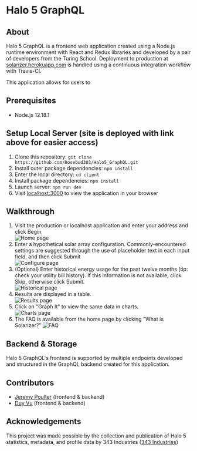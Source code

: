 # Halo 5 GraphQL

## About
Halo 5 GraphQL is a frontend web application created using a Node.js runtime environment with React and Redux libraries and developed by a pair of developers from the Turing School. Deployment to production at [solarizer.herokuapp.com](http://solarizer.herokuapp.com/) is handled using a continuous integration workflow with Travis-CI.

This application allows for users to 

## Prerequisites
* Node.js 12.18.1

## Setup Local Server (site is deployed with link above for easier access)
1. Clone this repository: `git clone https://github.com/Rosebud303/Halo5_GraphQL.git`
2. Install outer package dependencies: `npm install`
3. Enter the local directory: `cd client`
4. Install package dependencies: `npm install`
5. Launch server: `npm run dev`
6. Visit [localhost:3000](localhost:3000) to view the application in your browser

## Walkthrough
 1. Visit the production or localhost application and enter your address and click Begin  
 ![Home page](https://i.imgur.com/nVWbPtD.png)
 2. Enter a hypothetical solar array configuration. Commonly-encountered settings are suggested through the use of placeholder text in each input field, and then click Submit  
 ![Configure page](https://i.imgur.com/J14h8zM.png)
 3. (Optional) Enter historical energy usage for the past twelve months (tip: check your utility bill history). If this information is not available, click Skip, otherwise click Submit.  
 ![Historical page](https://i.imgur.com/Dkyl1Tp.png)
 4. Results are displayed in a table.  
 ![Results page](https://i.imgur.com/V243QrD.png)
 5. Click on "Graph It" to view the same data in charts.  
 ![Charts page](https://i.imgur.com/yJIusmW.png)
 6. The FAQ is available from the home page by clicking "What is Solarizer?"
 ![FAQ](https://i.imgur.com/ayKYh9D.png)

## Backend & Storage
Halo 5 GraphQL's frontend is supported by multiple endpoints developed and structured in the GraphQL backend created for this application.  

## Contributors
* [Jeremy Poulter](https://github.com/J-Poulter) (frontend & backend)
* [Duy Vu](https://github.com/Rosebud303) (frontend & backend)

## Acknowledgements
This project was made possible by the collection and publication of Halo 5 statistics, metadata, and profile data by 343 Industries ([343 Industries](https://developer.haloapi.com/))